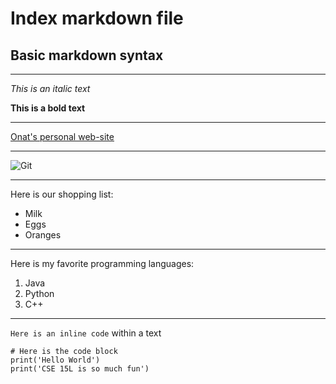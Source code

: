 # Index markdown file  
## Basic markdown syntax 

---
*This is an italic text*

**This is a bold text**

---

[Onat's personal web-site](https://acsweb.ucsd.edu/~ogungor/)

---

![Git](https://git-scm.com/images/logos/downloads/Git-Icon-1788C.png)

---

Here is our shopping list:
* Milk
* Eggs
* Oranges

---

Here is my favorite programming languages:
1. Java
2. Python
3. C++

---

`Here is an inline code` within a text

```
# Here is the code block 
print('Hello World')
print('CSE 15L is so much fun')
```
